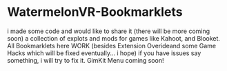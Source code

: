 # WatermelonVR-Bookmarklets
i made some code and would like to share it (there will be more coming soon)
a collection of explots and mods for games like Kahoot, and Blooket. All Bookmarklets here WORK (besides Extension Overideand some Game Hacks which will be fixed eventually... i hope) if you have issues say something, i will try to fix it. GimKit Menu coming soon!
